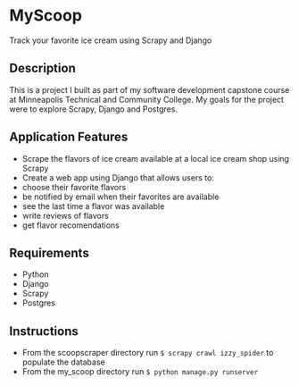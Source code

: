 # MyScoop
Track your favorite ice cream using Scrapy and Django

## Description
This is a project I built as part of my software development capstone course at Minneapolis Technical and Community College. My goals for the project were to explore Scrapy, Django and Postgres.

## Application Features
 - Scrape the flavors of ice cream available at a local ice cream shop using Scrapy
 - Create a web app using Django that allows users to:
  - choose their favorite flavors
  - be notified by email when their favorites are available
  - see the last time a flavor was available
  - write reviews of flavors
  - get flavor recomendations

## Requirements
 - Python
 - Django
 - Scrapy
 - Postgres 

## Instructions
 - From the scoopscraper directory run `$ scrapy crawl izzy_spider` to populate the database
 - From the my_scoop directory run `$ python manage.py runserver`
 
